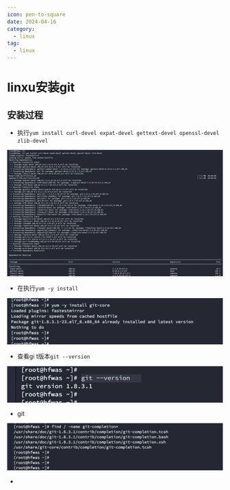 ```yaml
---
icon: pen-to-square
date: 2024-04-16
category:
  - linux
tag:
  - linux
---
```

# linxu安装git

## 安装过程

- 执行`yum install curl-devel expat-devel gettext-devel openssl-devel zlib-devel`

![image-20220828120959964](./images/image-20220828120959964.png)

- 在执行`yum -y install `

![image-20220828121026069](./images/image-20220828121026069.png)

- 查看gi t版本`git --version`

![image-20220828121055722](./images/image-20220828121055722.png)

- git

![image-20220828121122854](./images/image-20220828121122854.png)

- 